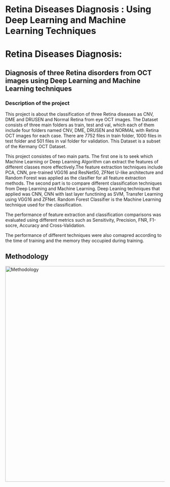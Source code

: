 # Retina Diseases Diagnosis : Using Deep Learning and Machine Learning Techniques

<!DOCTYPE html>
<html>
<head>
<title>Page Title</title>
</head>
<body>

<h1>Retina Diseases Diagnosis:</h1>
<h2>Diagnosis of three Retina disorders from OCT images using
Deep Learning and Machine Learning techniques</h2>
<h3><b> Description of the project</b></h3>

<p>This project is about the classification of three Retina diseases
as CNV, DME and DRUSEN and Normal Retina from eye OCT images. 
The Dataset consists of three main folders as train, test and val, 
which each of them include four folders named CNV, DME, DRUSEN 
and NORMAL with Retina OCT images for each case. There are 7752 files
in train folder, 1000 files in test folder and 501 files in val folder
for validation. This Dataset is a subset of the Kermany OCT Dataset.</p>

<p> This project consistes of two main parts. The first one is to seek
which Machine Learning or Deep Learning Algorithm can extract the features
of different classes more effectively.The feature extraction techniques
include PCA, CNN, pre-trained VGG16 and ResNet50, ZFNet U-like architecture
and Random Forest was applied as the clasifier for all feature extraction methods.
The second part is to compare different classification techniques from
Deep Learning and Machine Learning. 
Deep Leaning techniques that applied was CNN, CNN with last layer
functining as SVM, Transfer Learning using VGG16 and ZFNet.
Random Forest Classifier is the Machine Learning technique
used for the classification. </p>

<p> The performance of feature extraction and classification comparisons
was evaluated using different metrics such as Sensitivity,
Precision, FNR, F1-socre, Accuracy and Cross-Validation.</p>

<p> The performance of different techniques were also comapred according 
to the time of training and the memory they occupied during training.</p>


<h2>Methodology</h2>


<img src="https://photos.app.goo.gl/uTUCwcFNshzuSdA2A" alt="Methodology" alt="Methodology" width="867" height="680">

</body>
</html>
